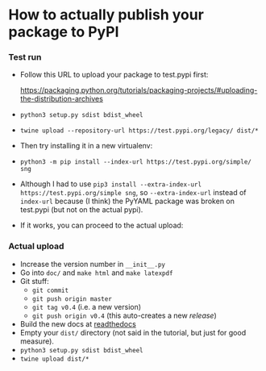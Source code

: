 # How to actually publish your package to PyPI

### Test run

- Follow this URL to upload your package to test.pypi first:

	https://packaging.python.org/tutorials/packaging-projects/#uploading-the-distribution-archives

- `python3 setup.py sdist bdist_wheel`
- `twine upload --repository-url https://test.pypi.org/legacy/ dist/*`


- Then try installing it in a new virtualenv:
- `python3 -m pip install --index-url https://test.pypi.org/simple/ sng`
- Although I had to use `pip3 install --extra-index-url https://test.pypi.org/simple sng`, so `--extra-index-url` instead of `index-url` because (I think) the PyYAML package was broken on test.pypi (but not on the actual pypi).
- If it works, you can proceed to the actual upload:

### Actual upload

- Increase the version number in `__init__.py`
- Go into `doc/` and `make html` and `make latexpdf`
- Git stuff:
  - `git commit`
  - `git push origin master`
  - `git tag v0.4` (i.e. a new version)
  - `git push origin v0.4` (this auto-creates a new *release*)
- Build the new docs at [readthedocs](https://readthedocs.org/projects/startup-name-generator/)
- Empty your `dist/` directory (not said in the tutorial, but just for good measure).
- `python3 setup.py sdist bdist_wheel`
- `twine upload dist/*`
